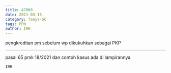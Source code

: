```yaml
---
title: 47068
date: 2021-03-15
category: Tanya-SC
tags: PPN
author: IRH
---
```


pengkreditan pm sebelum wp dikukuhkan sebagai PKP

---

pasal 65 pmk 18/2021 dan contoh kasus ada di lampirannya

`IRH`
